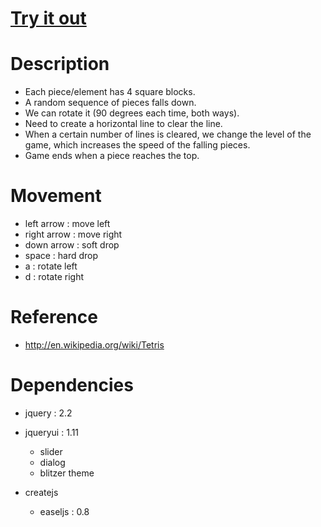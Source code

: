 [Try it out](http://nbpt.eu/games/tetris/)
==========================================


Description
===========


- Each piece/element has 4 square blocks.
- A random sequence of pieces falls down.
- We can rotate it (90 degrees each time, both ways).
- Need to create a horizontal line to clear the line.
- When a certain number of lines is cleared, we change the level of the game, which increases the speed of the falling pieces.
- Game ends when a piece reaches the top.


Movement
========


- left arrow  : move left
- right arrow : move right
- down arrow  : soft drop
- space       : hard drop
- a           : rotate left
- d           : rotate right


Reference
=========


- http://en.wikipedia.org/wiki/Tetris


Dependencies
============


- jquery : 2.2
- jqueryui : 1.11

    - slider
    - dialog
    - blitzer theme

- createjs
    - easeljs : 0.8
